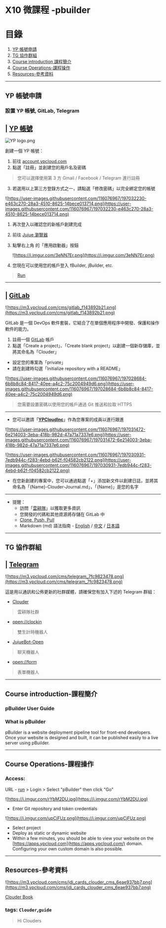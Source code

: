# X10 微課程 -pbuilder

# 目錄

1. [YP 帳號申請](https://www.notion.so/X10-pbuilder-c04df01056ef4f53b54e5705b52038ac?pvs=21)
2. [TG 協作群組](https://www.notion.so/X10-pbuilder-c04df01056ef4f53b54e5705b52038ac?pvs=21)
3. [Course introduction 課程簡介](https://www.notion.so/X10-pbuilder-c04df01056ef4f53b54e5705b52038ac?pvs=21)
4. [Course Operations-課程操作](https://www.notion.so/X10-pbuilder-c04df01056ef4f53b54e5705b52038ac?pvs=21)
5. [Resources-參考資料](https://www.notion.so/X10-pbuilder-c04df01056ef4f53b54e5705b52038ac?pvs=21)

---

## YP 帳號申請

### 設置 YP 帳號, GitLab, Telegram

## | [YP 帳號](https://account.ypcloud.com/#/login)

![YP logo.png](https://m3.ypcloud.com/cms/YP_logo_634ebf7233.png)

創建一個 YP 帳號：

1. 前往 [account.ypcloud.com](https://account.ypcloud.com/#/login)
2. 點選「註冊」並創建您的用戶名及密碼

> 您可以選擇使用第 3 方 Gmail / Facebook / Telegram 進行註冊

3. 若選用以上第三方登錄方式之一，請點選「修改密碼」以完全綁定您的帳號

![https://user-images.githubusercontent.com/116076967/197032230-e463c270-28a3-4510-8625-14bece013714.png](https://user-images.githubusercontent.com/116076967/197032230-e463c270-28a3-4510-8625-14bece013714.png)

1. 再次登入以確認您的新帳戶創建完成
2. 前往 [Jujue 瀏覽器](https://jujue.app/browser)
3. 點擊右上角 的「應用啟動器」按鈕

   ![https://i.imgur.com/3eNN7Er.png](https://i.imgur.com/3eNN7Er.png)

4. 您現在可以使用您的帳戶登入 fBuilder, jBuilder, etc.

> [Run](https://run.ypcloud.com/)

---

## | [GitLab](https://gitlab.com/)

![https://m3.ypcloud.com/cms/gitlab_f143892b21.png](https://m3.ypcloud.com/cms/gitlab_f143892b21.png)

GitLab 是一個 DevOps 軟件套裝，它結合了在單個應用程序中開發、保護和操作軟件的能力。

1. 註冊一個 [GitLab](https://gitlab.com/) 帳戶
2. 點選「Create a project」、「Create blank project」以創建一個新存儲庫，並將其命名為「Clouder」

- 設定您的專案為「private」
- 請在創建時勾選「Initialize repository with a README」

![https://user-images.githubusercontent.com/116076967/197028684-6b8b8c84-8417-40ee-a4c2-75c2004949d6.png](https://user-images.githubusercontent.com/116076967/197028684-6b8b8c84-8417-40ee-a4c2-75c2004949d6.png)

> 您需要設置密碼以使用您的帳戶通過 Git 推送和拉取 HTTPS

---

- 您可以邀請「[**YPCloudInc**](https://gitlab.com/YPCloudInc)」作為您專案的成員以進行跟進

![https://user-images.githubusercontent.com/116076967/197031472-6e214003-3eba-418b-982d-47a71a7337e6.png](https://user-images.githubusercontent.com/116076967/197031472-6e214003-3eba-418b-982d-47a71a7337e6.png)

![https://user-images.githubusercontent.com/116076967/197030931-7edb944c-f283-4ebd-b62f-f04582cb2122.png](https://user-images.githubusercontent.com/116076967/197030931-7edb944c-f283-4ebd-b62f-f04582cb2122.png)

- 在您新創建的專案中，您可以通過點選「+」添加新文件以創建日誌，並將其命名為「{Name}-Clouder-Journal.md」，「{Name}」是您的名字

---

- 提醒：
  - 訪問「[雲耕隊](https://md.ypcloud.com/s/x2QXQKDcm)」以獲取更多資訊
  - 您開發的代碼和其他資源將存儲在 GitLab 中
  - [Clone, Push, Pull](https://md.ypcloud.com/s/xBP3oc2qG)
  - Markdown (md) 語法指南 - [English](https://md.ypcloud.com/s/n5LsJP4fY) / [中文](https://md.ypcloud.com/s/ttxmIBQvQ) / [日本語](https://md.ypcloud.com/s/8GsXIVMQl)

---

## TG 協作群組

## | [Telegram](https://telegram.org/)

![https://m3.ypcloud.com/cms/telegram_7fc9823478.png](https://m3.ypcloud.com/cms/telegram_7fc9823478.png)

這是用以通訊和公佈更新的社群媒體，請確保您有加入下述的 Telegram 群組：

- [Clouder](https://t.me/clouder_open)

> 雲耕隊社群

- [open://clockin](https://t.me/clockin_open)

> 雙生計時機器人

- [JujueBot-Open](https://t.me/jujuebot_open)

> 聊天機器人

- [open://form](https://t.me/form_open)

> 表單機器人

---

## Course introduction-課程簡介

### pBuilder User Guide

<!-- ![pBuilder.png](X10%20%E5%BE%AE%E8%AA%B2%E7%A8%8B%20-pbuilder%20c04df01056ef4f53b54e5705b52038ac/pBuilder.png) -->

### What is pBuilder

pBuilder is a website deployment pipeline tool for front-end developers. Once your website is designed and built, it can be published easily to a live server using pBuilder.

---

## Course Operations-課程操作

### Access:

URL - [run](https://run.ypcloud.com/) > Login > Select "pBuilder" then click "Go"

![https://i.imgur.com/rYbM2DU.jpg](https://i.imgur.com/rYbM2DU.jpg)

- Enter Git repository and token credentials

![https://i.imgur.com/upCjFUz.png](https://i.imgur.com/upCjFUz.png)

- Select project
- Deploy as static or dynamic website
- Within a few minutes, you should be able to view your website on the [https://apps.ypcloud.com](https://apps.ypcloud.com/) domain. Configuring your own custom domain is also possible.

---

## Resources-參考資料

![https://m3.ypcloud.com/cms/jdi_cards_clouder_cms_6eae937bb7.png](https://m3.ypcloud.com/cms/jdi_cards_clouder_cms_6eae937bb7.png)

[Clouder Book](https://md.ypcloud.com/s/olcCfqYfn)

### tags: `Clouder`,`guide`

> Hi Clouders
<!--stackedit_data:
eyJoaXN0b3J5IjpbLTgxNjYxNDg0LDE1Mjc1NTU3MV19
-->